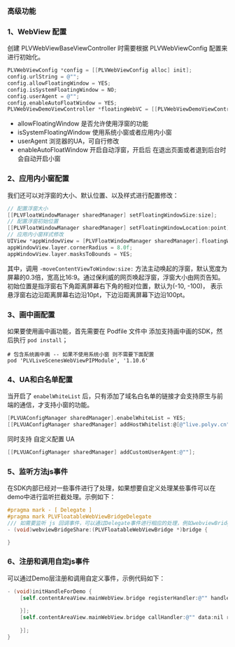 ### 高级功能

### 1、WebView 配置

创建 PLVWebViewBaseViewController 时需要根据 PLVWebViewConfig 配置来进行初始化。

```objective-c
PLVWebViewConfig *config = [[PLVWebViewConfig alloc] init];
config.urlString = @"";
config.allowFloatingWindow = YES;
config.isSystemFloatingWindow = NO;
config.userAgent = @"";
config.enableAutoFloatWindow = YES;    
PLVWebViewDemoViewController *floatingWebVC = [[PLVWebViewDemoViewController alloc] initWithConfig:config];
```

- allowFloatingWindow  是否允许使用浮窗的功能
- isSystemFloatingWindow 使用系统小窗或者应用内小窗
- userAgent 浏览器的UA，可自行修改
- enableAutoFloatWindow 开启自动浮窗，开启后 在退出页面或者退到后台时会自动开启小窗

### 2、应用内小窗配置

我们还可以对浮窗的大小、默认位置、以及样式进行配置修改：

```objective-c
// 配置浮窗大小
[[PLVFloatWindowManager sharedManager] setFloatingWindowSize:size];
// 配置浮窗初始位置
[[PLVFloatWindowManager sharedManager] setFloatingWindowLocation:point];
// 应用内小窗样式修改
UIView *appWindowView = [PLVFloatWindowManager sharedManager].floatingWindow;
appWindowView.layer.cornerRadius = 8.0f;
appWindowView.layer.masksToBounds = YES;
```

其中，调用 `-moveContentViewToWindow:size:` 方法主动唤起的浮窗，默认宽度为屏幕的0.3倍，宽高比16:9。通过保利威的网页唤起浮窗，浮窗大小由网页告知。初始位置是指浮窗右下角距离屏幕右下角的相对位置，默认为(-10, -100)， 表示悬浮窗右边沿距离屏幕右边沿10pt，下边沿距离屏幕下边沿100pt。

### 3、画中画配置

如果要使用画中画功能，首先需要在 Podfile 文件中 添加支持画中画的SDK，然后执行  `pod install`；

```
# 包含系统画中画 -- 如果不使用系统小窗 则不需要下面配置
pod 'PLVLiveScenesWebViewPIPModule', '1.10.6'
```

### 4、UA和白名单配置

当开启了 `enabelWhiteList` 后，只有添加了域名白名单的链接才会支持原生与前端的通信，才支持小窗的功能。

```objective-c
[PLVUAConfigManager sharedManager].enabelWhiteList = YES;
[[PLVUAConfigManager sharedManager] addHostWhitelist:@[@"live.polyv.cn"]];
```

同时支持 自定义配置 UA

```objective-c
[[PLVUAConfigManager sharedManager] addCustomUserAgent:@""];
```

### 5、监听方法js事件

在SDK内部已经对一些事件进行了处理，如果想要自定义处理某些事件可以在demo中进行监听拦截处理。示例如下：

```objective-c
#pragma mark - [ Delegate ]
#pragma mark PLVFloatableWebViewBridgeDelegate
/// 如需要监听 js 回调事件，可以通过Delegate事件进行相应的处理，例如webviewBridgeShare消息
- (void)webviewBridgeShare:(PLVFloatableWebViewBridge *)bridge {

}
```

### 6、注册和调用自定js事件

可以通过Demo层注册和调用自定义事件，示例代码如下：

```objective-c
- (void)initHandleForDemo {
    [self.contentAreaView.mainWebView.bridge registerHandler:@"" handler:^(id  _Nonnull data, PLVWVJBResponseCallback  _Nonnull responseCallback) {
            
    }];
    [self.contentAreaView.mainWebView.bridge callHandler:@"" data:nil responseCallback:^(id  _Nonnull responseData) {
        
    }];
}
```
